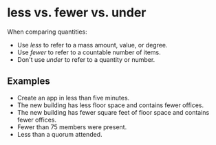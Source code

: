 # less vs. fewer vs. under

When comparing quantities:

- Use *less* to refer to a mass amount, value, or degree.
- Use *fewer* to refer to a countable number of items.
- Don't use *under* to refer to a quantity or number.

## Examples

- Create an app in less than five minutes.  
- The new building has less floor space and contains fewer offices.  
- The new building has fewer square feet of floor space and contains fewer offices.  
- Fewer than 75 members were present.
- Less than a quorum attended.  
